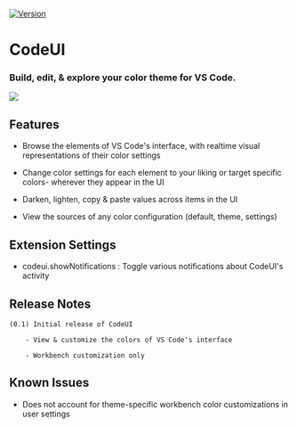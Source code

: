 

[![Version](https://img.shields.io/badge/version-0.1.0-red)]()
# CodeUI
### Build, edit, & explore your color theme for VS Code.

![](https://i.imgur.com/hwbz8aF.png)

## Features

- Browse the elements of VS Code's interface, with realtime visual representations of their color settings

- Change color settings for each element to your liking or target specific colors- wherever they appear in the UI

- Darken, lighten, copy & paste values across items in the UI

- View the sources of any color configuration (default, theme,  settings)

## Extension Settings

 - codeui.showNotifications : Toggle various notifications about CodeUI's activity 

## Release Notes 

    (0.1) Initial release of CodeUI

        - View & customize the colors of VS Code's interface

        - Workbench customization only

## Known Issues

- Does not account for theme-specific workbench color customizations in user settings




